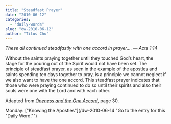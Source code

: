 ```yaml
---
title: "Steadfast Prayer"
date: "2010-06-12"
categories: 
  - "daily-words"
slug: "dw-2010-06-12"
author: "Titus Chu"
---
```


_These all continued steadfastly with one accord in prayer.... — Acts 1:14_

Without the saints praying together until they touched God’s heart, the stage for the pouring out of the Spirit would not have been set. The principle of steadfast prayer, as seen in the example of the apostles and saints spending ten days together to pray, is a principle we cannot neglect if we also want to have the one accord. This steadfast prayer indicates that those who were praying continued to do so until their spirits and also their souls were one with the Lord and with each other.

Adapted from _[Oneness and the One Accord,](/book-oneness/ "Go to the listing for this book.")_ page 30.

Monday: ["Knowing the Apostles"](/dw-2010-06-14 "Go to the entry for this "Daily Word."")
